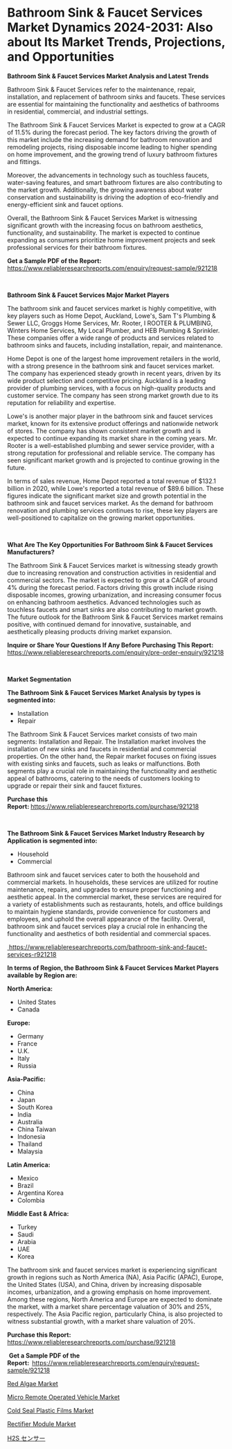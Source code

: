 <p><h1>Bathroom Sink & Faucet Services Market Dynamics 2024-2031: Also about Its Market Trends, Projections, and Opportunities</h1></p><p><strong>Bathroom Sink & Faucet Services Market Analysis and Latest Trends</strong></p>
<p><p>Bathroom Sink & Faucet Services refer to the maintenance, repair, installation, and replacement of bathroom sinks and faucets. These services are essential for maintaining the functionality and aesthetics of bathrooms in residential, commercial, and industrial settings.</p><p>The Bathroom Sink & Faucet Services Market is expected to grow at a CAGR of 11.5% during the forecast period. The key factors driving the growth of this market include the increasing demand for bathroom renovation and remodeling projects, rising disposable income leading to higher spending on home improvement, and the growing trend of luxury bathroom fixtures and fittings.</p><p>Moreover, the advancements in technology such as touchless faucets, water-saving features, and smart bathroom fixtures are also contributing to the market growth. Additionally, the growing awareness about water conservation and sustainability is driving the adoption of eco-friendly and energy-efficient sink and faucet options.</p><p>Overall, the Bathroom Sink & Faucet Services Market is witnessing significant growth with the increasing focus on bathroom aesthetics, functionality, and sustainability. The market is expected to continue expanding as consumers prioritize home improvement projects and seek professional services for their bathroom fixtures.</p></p>
<p><strong>Get a Sample PDF of the Report:&nbsp;</strong> <a href="https://www.reliableresearchreports.com/enquiry/request-sample/921218">https://www.reliableresearchreports.com/enquiry/request-sample/921218</a></p>
<p>&nbsp;</p>
<p><strong>Bathroom Sink & Faucet Services Major Market Players</strong></p>
<p><p>The bathroom sink and faucet services market is highly competitive, with key players such as Home Depot, Auckland, Lowe's, Sam T's Plumbing & Sewer LLC, Groggs Home Services, Mr. Rooter, I ROOTER & PLUMBING, Winters Home Services, My Local Plumber, and HEB Plumbing & Sprinkler. These companies offer a wide range of products and services related to bathroom sinks and faucets, including installation, repair, and maintenance.</p><p>Home Depot is one of the largest home improvement retailers in the world, with a strong presence in the bathroom sink and faucet services market. The company has experienced steady growth in recent years, driven by its wide product selection and competitive pricing. Auckland is a leading provider of plumbing services, with a focus on high-quality products and customer service. The company has seen strong market growth due to its reputation for reliability and expertise.</p><p>Lowe's is another major player in the bathroom sink and faucet services market, known for its extensive product offerings and nationwide network of stores. The company has shown consistent market growth and is expected to continue expanding its market share in the coming years. Mr. Rooter is a well-established plumbing and sewer service provider, with a strong reputation for professional and reliable service. The company has seen significant market growth and is projected to continue growing in the future.</p><p>In terms of sales revenue, Home Depot reported a total revenue of $132.1 billion in 2020, while Lowe's reported a total revenue of $89.6 billion. These figures indicate the significant market size and growth potential in the bathroom sink and faucet services market. As the demand for bathroom renovation and plumbing services continues to rise, these key players are well-positioned to capitalize on the growing market opportunities.</p></p>
<p>&nbsp;</p>
<p><strong>What Are The Key Opportunities For Bathroom Sink & Faucet Services Manufacturers?</strong></p>
<p><p>The Bathroom Sink & Faucet Services market is witnessing steady growth due to increasing renovation and construction activities in residential and commercial sectors. The market is expected to grow at a CAGR of around 4% during the forecast period. Factors driving this growth include rising disposable incomes, growing urbanization, and increasing consumer focus on enhancing bathroom aesthetics. Advanced technologies such as touchless faucets and smart sinks are also contributing to market growth. The future outlook for the Bathroom Sink & Faucet Services market remains positive, with continued demand for innovative, sustainable, and aesthetically pleasing products driving market expansion.</p></p>
<p><strong>Inquire or Share Your Questions If Any Before Purchasing This Report:</strong> <a href="https://www.reliableresearchreports.com/enquiry/pre-order-enquiry/921218">https://www.reliableresearchreports.com/enquiry/pre-order-enquiry/921218</a></p>
<p>&nbsp;</p>
<p><strong>Market Segmentation</strong></p>
<p><strong>The Bathroom Sink & Faucet Services Market Analysis by types is segmented into:</strong></p>
<p><ul><li>Installation</li><li>Repair</li></ul></p>
<p><p>The Bathroom Sink & Faucet Services market consists of two main segments: Installation and Repair. The Installation market involves the installation of new sinks and faucets in residential and commercial properties. On the other hand, the Repair market focuses on fixing issues with existing sinks and faucets, such as leaks or malfunctions. Both segments play a crucial role in maintaining the functionality and aesthetic appeal of bathrooms, catering to the needs of customers looking to upgrade or repair their sink and faucet fixtures.</p></p>
<p><strong>Purchase this Report:&nbsp;</strong><a href="https://www.reliableresearchreports.com/purchase/921218">https://www.reliableresearchreports.com/purchase/921218</a></p>
<p>&nbsp;</p>
<p><strong>The Bathroom Sink & Faucet Services Market Industry Research by Application is segmented into:</strong></p>
<p><ul><li>Household</li><li>Commercial</li></ul></p>
<p><p>Bathroom sink and faucet services cater to both the household and commercial markets. In households, these services are utilized for routine maintenance, repairs, and upgrades to ensure proper functioning and aesthetic appeal. In the commercial market, these services are required for a variety of establishments such as restaurants, hotels, and office buildings to maintain hygiene standards, provide convenience for customers and employees, and uphold the overall appearance of the facility. Overall, bathroom sink and faucet services play a crucial role in enhancing the functionality and aesthetics of both residential and commercial spaces.</p></p>
<p><a href="https://www.reliableresearchreports.com/bathroom-sink-and-faucet-services-r921218">&nbsp;https://www.reliableresearchreports.com/bathroom-sink-and-faucet-services-r921218</a></p>
<p><strong>In terms of Region, the Bathroom Sink & Faucet Services Market Players available by Region are:</strong></p>
<p>
    <p> <strong> North America: </strong>
        <ul>
            <li>United States</li>
            <li>Canada</li>
        </ul>
        </p> 
    <p> <strong> Europe: </strong>
        <ul>
            <li>Germany</li>
            <li>France</li>
            <li>U.K.</li>
            <li>Italy</li>
            <li>Russia</li>
        </ul>
        </p> 
    <p> <strong> Asia-Pacific: </strong>
        <ul>
            <li>China</li>
            <li>Japan</li>
            <li>South Korea</li>
            <li>India</li>
            <li>Australia</li>
            <li>China Taiwan</li>
            <li>Indonesia</li>
            <li>Thailand</li>
            <li>Malaysia</li>
        </ul>
        </p> 
    <p> <strong> Latin America: </strong>
        <ul>
            <li>Mexico</li>
            <li>Brazil</li>
            <li>Argentina Korea</li>
            <li>Colombia</li>
        </ul>
        </p> 
    <p> <strong> Middle East & Africa: </strong>
        <ul>
            <li>Turkey</li>
            <li>Saudi</li>
            <li>Arabia</li>
            <li>UAE</li>
            <li>Korea</li>
        </ul>
    </p>
    </p>
<p><p>The bathroom sink and faucet services market is experiencing significant growth in regions such as North America (NA), Asia Pacific (APAC), Europe, the United States (USA), and China, driven by increasing disposable incomes, urbanization, and a growing emphasis on home improvement. Among these regions, North America and Europe are expected to dominate the market, with a market share percentage valuation of 30% and 25%, respectively. The Asia Pacific region, particularly China, is also projected to witness substantial growth, with a market share valuation of 20%.</p></p>
<p><strong>Purchase this Report: </strong><a href="https://www.reliableresearchreports.com/purchase/921218">https://www.reliableresearchreports.com/purchase/921218</a></p>
<p>&nbsp;<strong>Get a Sample PDF of the Report:&nbsp;&nbsp;</strong><a href="https://www.reliableresearchreports.com/enquiry/request-sample/921218">https://www.reliableresearchreports.com/enquiry/request-sample/921218</a></p>
<p><strong></strong></p>
<p><p><a href="https://github.com/irfadac/Market-Research-Report-List-3/blob/main/red-algae-market.md">Red Algae Market</a></p><p><a href="https://www.linkedin.com/pulse/micro-remote-operated-vehicle-market-size-outlook-forecast-2024-50xoe">Micro Remote Operated Vehicle Market</a></p><p><a href="https://www.linkedin.com/pulse/global-cold-seal-plastic-films-market-size-trends-insights-b2opc?trackingId=eZgSfJkN3UpT2UVEJ19M2Q%3D%3D">Cold Seal Plastic Films Market</a></p><p><a href="https://github.com/ashepherd82/Market-Research-Report-List-4/blob/main/rectifier-module-market.md">Rectifier Module Market</a></p><p><a href="https://github.com/CarlieShields/Market-Research-Report-List-1/blob/main/391350155649.md">H2S センサー</a></p></p>